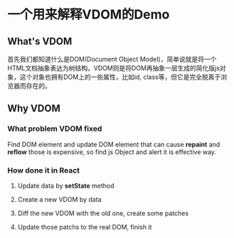 # 一个用来解释VDOM的Demo

## What's VDOM

首先我们都知道什么是DOM(Document Object Model)，简单说就是将一个HTML文档抽象表达为树结构。VDOM则是将DOM再抽象一层生成的简化版js对象，这个对象也拥有DOM上的一些属性，比如id, class等，但它是完全脱离于浏览器而存在的。

## Why VDOM

### What problem VDOM fixed

Find DOM element and update DOM element that can cause **repaint** and **reflow** those is expensive, so find js Object and alert it is effective way.

### How done it in React

1. Update data by **setState** method

2. Create a new VDOM by data

3. Diff the new VDOM with the old one, create some patches

4. Update those patchs to the real DOM, finish it




